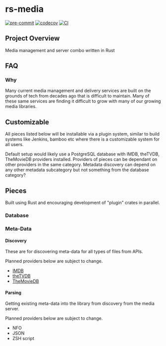 # rs-media

[![pre-commit](https://img.shields.io/badge/pre--commit-enabled-brightgreen?logo=pre-commit&logoColor=white)](https://github.com/pre-commit/pre-commit)
[![codecov](https://codecov.io/gh/reynn/rs-media/branch/master/graph/badge.svg)](https://codecov.io/gh/reynn/rs-media)
[![CI](https://github.com/reynn/rs-media/workflows/CI/badge.svg)](https://github.com/reynn/rs-media/actions?query=workflow%3ACI+branch%3Amaster)

## Project Overview

Media management and server combo written in Rust

## FAQ

### Why

Many current media management and delivery services are built on the grounds of
tech from decades ago that is difficult to maintain. Many of these same services
are finding it difficult to grow with many of our growing media libraries.

## Customizable

All pieces listed below will be installable via a plugin system, similar to build
systems like Jenkins, bamboo etc where there is a customizable system for all users.

Default setup would likely use a PostgreSQL database with IMDB, theTVDB, TheMovieDB
providers installed. Providers of pieces can be dependant on other providers in the
same category. Metadata discovery can depend on any other metadata subcategory but
not something from the database category?

## Pieces

Built using Rust and encouraging development of "plugin" crates in parallel.

### Database

### Meta-Data

#### Discovery

These are for discovering meta-data for all types of files from APIs.

Planned providers below are subject to change.

- [IMDB](https://www.imdb.org/)
- [theTVDB](https://www.thetvdb.org)
- [TheMovieDB](https://www.themoviedb.org)

#### Parsing

Getting existing meta-data into the library from discovery from the media server.

Planned providers below are subject to change.

- NFO
- JSON
- ZSH script
